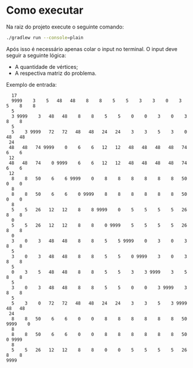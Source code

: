 # Como executar

  Na raiz do projeto execute o seguinte comando:
  
  ```bash
  ./gradlew run --console=plain
  ```
  
  Após isso é necessário apenas colar o input no terminal. O input deve seguir a seguinte lógica:
  
  * A quantidade de vértices;
  * A respectiva matriz do problema.

  Exemplo de entrada:
  
      17
      9999    3    5   48   48    8    8    5    5    3    3    0    3    5    8    8
      5
      3 9999    3   48   48    8    8    5    5    0    0    3    0    3    8    8
      5
      5    3 9999   72   72   48   48   24   24    3    3    5    3    0   48   48
     24
     48   48   74 9999    0    6    6   12   12   48   48   48   48   74    6    6
     12
     48   48   74    0 9999    6    6   12   12   48   48   48   48   74    6    6
     12
      8    8   50    6    6 9999    0    8    8    8    8    8    8   50    0    0
      8
      8    8   50    6    6    0 9999    8    8    8    8    8    8   50    0    0
      8
      5    5   26   12   12    8    8 9999    0    5    5    5    5   26    8    8
      0
      5    5   26   12   12    8    8    0 9999    5    5    5    5   26    8    8
      0
      3    0    3   48   48    8    8    5    5 9999    0    3    0    3    8    8
      5
      3    0    3   48   48    8    8    5    5    0 9999    3    0    3    8    8
      5
      0    3    5   48   48    8    8    5    5    3    3 9999    3    5    8    8
      5
      3    0    3   48   48    8    8    5    5    0    0    3 9999    3    8    8
      5
      5    3    0   72   72   48   48   24   24    3    3    5    3 9999   48   48
     24
      8    8   50    6    6    0    0    8    8    8    8    8    8   50 9999    0
      8
      8    8   50    6    6    0    0    8    8    8    8    8    8   50    0 9999
      8
      5    5   26   12   12    8    8    0    0    5    5    5    5   26    8    8
    9999

